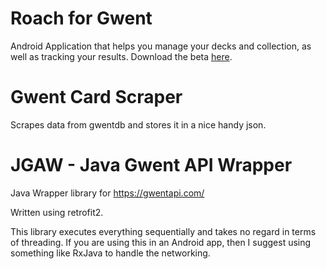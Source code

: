 # Roach for Gwent

Android Application that helps you manage your decks and collection, as well as tracking your results. Download the beta [here](https://play.google.com/store/apps/details?id=com.jamieadkins.gwent).

# Gwent Card Scraper

Scrapes data from gwentdb and stores it in a nice handy json.

# JGAW - Java Gwent API Wrapper

Java Wrapper library for https://gwentapi.com/ 

Written using retrofit2.

This library executes everything sequentially and takes no regard in terms of threading. If you are using this in an Android app, then I suggest using something like RxJava to handle the networking.
